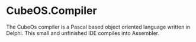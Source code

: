 # CubeOS.Compiler
The CubeOs compiler is a Pascal based object oriented language written in Delphi. This small and unfinished IDE compiles into Assembler.
